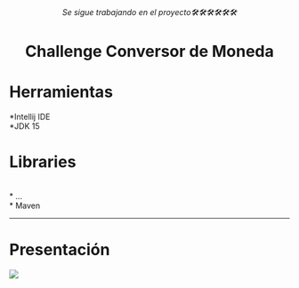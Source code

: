 <html>
  <div align="center">
 <h6>Se sigue trabajando en el proyecto🛠🛠🛠🛠🛠🛠</h6>   
 <h1>Challenge Conversor de Moneda</h1>
  
</div>
<div>
 <h1>Herramientas</h1>
 *Intellij IDE
 <br>
 *JDK 15
 <br>
 </div>
<div>
  <h1>Libraries</h1>
  
  <br>
  * ...
  <br>
  * Maven

  ---
  
  <div>
   <h1>Presentación</h1>
    <img src="https://github.com/Magucho/Conversor_de_moneda/assets/98346054/10d1f248-3a51-4d20-833e-cba928907907">
  
  </div>
</div>

</html>
